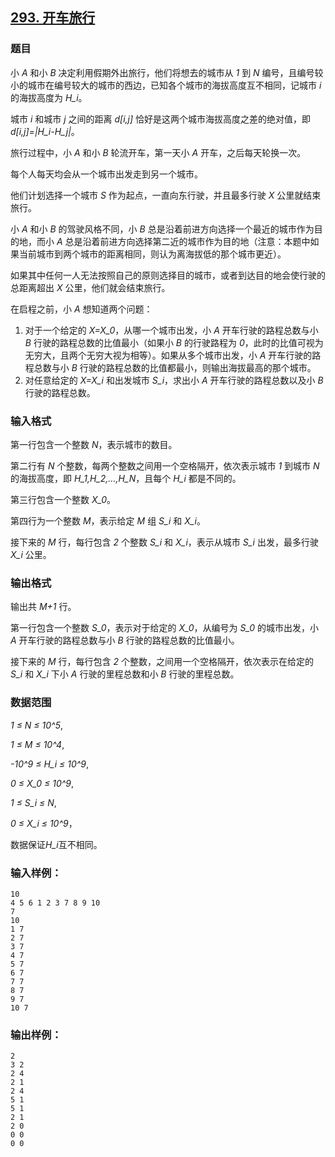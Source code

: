 ## [293. 开车旅行](https://www.acwing.com/problem/content/295/)

### 题目

小 *A* 和小 *B* 决定利用假期外出旅行，他们将想去的城市从 *1* 到 *N* 编号，且编号较小的城市在编号较大的城市的西边，已知各个城市的海拔高度互不相同，记城市 *i* 的海拔高度为 *H_i*。

城市 *i* 和城市 *j* 之间的距离 *d[i,j]* 恰好是这两个城市海拔高度之差的绝对值，即 *d[i,j]=|H_i-H_j|*。

旅行过程中，小 *A* 和小 *B* 轮流开车，第一天小 *A* 开车，之后每天轮换一次。

每个人每天均会从一个城市出发走到另一个城市。

他们计划选择一个城市 *S* 作为起点，一直向东行驶，并且最多行驶 *X* 公里就结束旅行。

小 *A* 和小 *B* 的驾驶风格不同，小 *B* 总是沿着前进方向选择一个最近的城市作为目的地，而小 *A* 总是沿着前进方向选择第二近的城市作为目的地（注意：本题中如果当前城市到两个城市的距离相同，则认为离海拔低的那个城市更近）。

如果其中任何一人无法按照自己的原则选择目的城市，或者到达目的地会使行驶的总距离超出 *X* 公里，他们就会结束旅行。

在启程之前，小 *A* 想知道两个问题：

1. 对于一个给定的 *X=X_0*，从哪一个城市出发，小 *A* 开车行驶的路程总数与小 *B* 行驶的路程总数的比值最小（如果小 *B* 的行驶路程为 *0*，此时的比值可视为无穷大，且两个无穷大视为相等）。如果从多个城市出发，小 *A* 开车行驶的路程总数与小 *B* 行驶的路程总数的比值都最小，则输出海拔最高的那个城市。
2. 对任意给定的 *X=X_i* 和出发城市 *S_i*，求出小 *A* 开车行驶的路程总数以及小 *B* 行驶的路程总数。

### 输入格式

第一行包含一个整数 *N*，表示城市的数目。

第二行有 *N* 个整数，每两个整数之间用一个空格隔开，依次表示城市 *1* 到城市 *N* 的海拔高度，即 *H_1,H_2,…,H_N*，且每个 *H_i* 都是不同的。

第三行包含一个整数 *X_0*。

第四行为一个整数 *M*，表示给定 *M* 组 *S_i* 和 *X_i*。

接下来的 *M* 行，每行包含 *2* 个整数 *S_i* 和 *X_i*，表示从城市 *S_i* 出发，最多行驶 *X_i* 公里。

### 输出格式

输出共 *M+1* 行。

第一行包含一个整数 *S_0*，表示对于给定的 *X_0*，从编号为 *S_0* 的城市出发，小 *A* 开车行驶的路程总数与小 *B* 行驶的路程总数的比值最小。

接下来的 *M* 行，每行包含 *2* 个整数，之间用一个空格隔开，依次表示在给定的 *S_i* 和 *X_i* 下小 *A* 行驶的里程总数和小 *B* 行驶的里程总数。

### 数据范围

*1 ≤ N ≤ 10^5*,

*1 ≤ M ≤ 10^4*,

*-10^9 ≤ H_i ≤ 10^9*,

*0 ≤ X_0 ≤ 10^9*,

*1 ≤ S_i ≤ N*,

*0 ≤ X_i ≤ 10^9*，

数据保证*H_i*互不相同。

### 输入样例：

```
10
4 5 6 1 2 3 7 8 9 10
7
10
1 7
2 7
3 7
4 7
5 7
6 7
7 7
8 7
9 7
10 7
```

### 输出样例：

```
2
3 2
2 4
2 1
2 4
5 1
5 1
2 1
2 0
0 0
0 0
```
